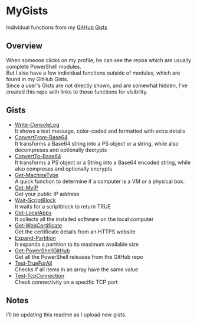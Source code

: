 # MyGists

Individual functions from my [GitHub Gists](https://gist.github.com/PanosGreg)

## Overview
When someone clicks on my profile, he can see the repos which are usually complete PowerShell modules.  
But I also have a few individual functions outside of modules, which are found in my GitHub Gists.  
Since a user's Gists are not directly shown, and are somewhat hidden, I've created this repo with links to those functions for visibility.

## Gists

* [Write-ConsoleLog](https://gist.github.com/PanosGreg/fac20d966a670c1f2cb56e34b196cbf4)  
It shows a text message, color-coded and formatted with extra details
* [ConvertFrom-Base64](https://gist.github.com/PanosGreg/976ae0f2f6e77d0f9e042db6bc6f2e2b)  
It transforms a Base64 string into a PS object or a string, while also decompreses and optionally decrypts
* [ConvertTo-Base64](https://gist.github.com/PanosGreg/8be9fd319fd1f500425dd368e67c700c)  
It transforms a PS object or a String into a Base64 encoded string, while also compreses and optionally encrypts
* [Get-MachineType](https://gist.github.com/PanosGreg/dbd91e18912d712d2c9b8b00029905c3)  
A quick function to determine if a computer is a VM or a physical box.
* [Get-MyIP](https://gist.github.com/PanosGreg/68f2a3563459e9a8e399e3bf8810fcdf)  
Get your public IP address
* [Wait-ScriptBlock](https://gist.github.com/PanosGreg/fac126031c90765a89582d3197334b1c)  
It waits for a scriptblock to return TRUE
* [Get-LocalApps](https://gist.github.com/PanosGreg/4b556657bb730082504369b890400f27)  
It collects all the installed software on the local computer
* [Get-WebCertificate](https://gist.github.com/PanosGreg/3d047629c90f8d816c0881b41bf59f7c)  
Get the certificate details from an HTTPS website
* [Expand-Partition](https://gist.github.com/PanosGreg/7a2df540fa7b7289796b1225e8e17e3a)  
It expands a partition to its maximum available size
* [Get-PowerShellGitHub](https://gist.github.com/PanosGreg/102c136e6cab6e77506563fbd63fc099)  
Get all the PowerShell releases from the GitHub repo
* [Test-TrueForAll](https://gist.github.com/PanosGreg/8df08e598d12f26126dfe4b85523c76b)  
Checks if all items in an array have the same value
* [Test-TcpConnection](https://gist.github.com/PanosGreg/1dc55b5bd87a640ac78512db0952ca47)  
Check connectivity on a specific TCP port


## Notes
I'll be updating this readme as I upload new gists.

